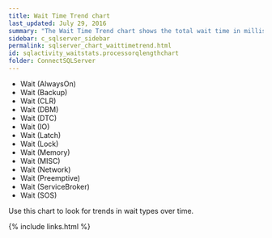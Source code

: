 ```yaml
---
title: Wait Time Trend chart
last_updated: July 29, 2016
summary: "The Wait Time Trend chart shows the total wait time in milliseconds broken down for the following wait types:"
sidebar: c_sqlserver_sidebar
permalink: sqlserver_chart_waittimetrend.html
id: sqlactivity_waitstats.processorqlengthchart
folder: ConnectSQLServer
---
```



* Wait (AlwaysOn)
* Wait (Backup)
* Wait (CLR)
* Wait (DBM)
* Wait (DTC)
* Wait (IO)
* Wait (Latch)
* Wait (Lock)
* Wait (Memory)
* Wait (MISC)
* Wait (Network)
* Wait (Preemptive)
* Wait (ServiceBroker)
* Wait (SOS)

Use this chart to look for trends in wait types over time.


{% include links.html %}
